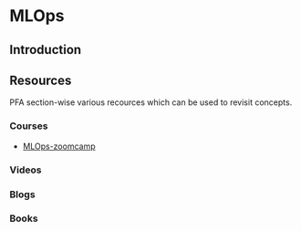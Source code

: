 # MLOps 

## Introduction 


## Resources
PFA section-wise various recources which can be used to revisit concepts. 

### Courses 

- [MLOps-zoomcamp](https://github.com/DataTalksClub/mlops-zoomcamp#syllabus)

### Videos 

### Blogs 

### Books

